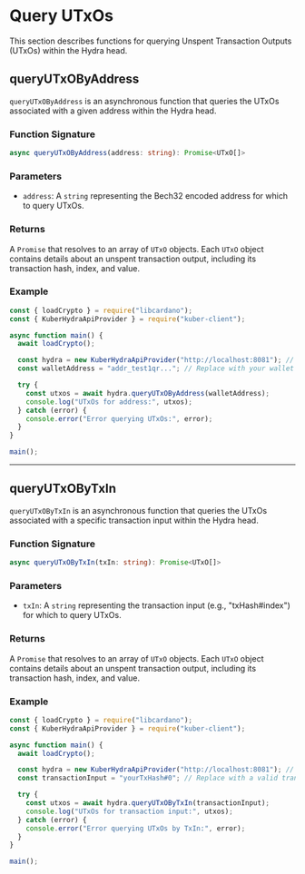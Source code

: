# Query UTxOs

This section describes functions for querying Unspent Transaction Outputs (UTxOs) within the Hydra head.

## queryUTxOByAddress

`queryUTxOByAddress` is an asynchronous function that queries the UTxOs associated with a given address within the Hydra head.

### Function Signature

```typescript
async queryUTxOByAddress(address: string): Promise<UTxO[]>
```

### Parameters

- `address`: A `string` representing the Bech32 encoded address for which to query UTxOs.

### Returns

A `Promise` that resolves to an array of `UTxO` objects. Each `UTxO` object contains details about an unspent transaction output, including its transaction hash, index, and value.

### Example

```javascript
const { loadCrypto } = require("libcardano");
const { KuberHydraApiProvider } = require("kuber-client");

async function main() {
  await loadCrypto();

  const hydra = new KuberHydraApiProvider("http://localhost:8081"); // Replace with your Hydra API URL
  const walletAddress = "addr_test1qr..."; // Replace with your wallet address

  try {
    const utxos = await hydra.queryUTxOByAddress(walletAddress);
    console.log("UTxOs for address:", utxos);
  } catch (error) {
    console.error("Error querying UTxOs:", error);
  }
}

main();
```

---

## queryUTxOByTxIn

`queryUTxOByTxIn` is an asynchronous function that queries the UTxOs associated with a specific transaction input within the Hydra head.

### Function Signature

```typescript
async queryUTxOByTxIn(txIn: string): Promise<UTxO[]>
```

### Parameters

- `txIn`: A `string` representing the transaction input (e.g., "txHash#index") for which to query UTxOs.

### Returns

A `Promise` that resolves to an array of `UTxO` objects. Each `UTxO` object contains details about an unspent transaction output, including its transaction hash, index, and value.

### Example

```javascript
const { loadCrypto } = require("libcardano");
const { KuberHydraApiProvider } = require("kuber-client");

async function main() {
  await loadCrypto();

  const hydra = new KuberHydraApiProvider("http://localhost:8081"); // Replace with your Hydra API URL
  const transactionInput = "yourTxHash#0"; // Replace with a valid transaction input

  try {
    const utxos = await hydra.queryUTxOByTxIn(transactionInput);
    console.log("UTxOs for transaction input:", utxos);
  } catch (error) {
    console.error("Error querying UTxOs by TxIn:", error);
  }
}

main();

